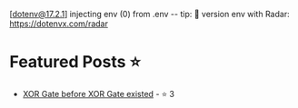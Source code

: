 [dotenv@17.2.1] injecting env (0) from .env -- tip: 📡 version env with Radar: https://dotenvx.com/radar
# Featured Posts ⭐

- [XOR Gate before XOR Gate existed](https://discord.com/channels/1407297283220836372/1409159643846148127/1409159643846148127) - ⭐ 3
